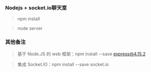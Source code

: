### Nodejs + socket.io聊天室

> npm install

> node server

### 其他备注

> 基于 Node.JS 的 web 框架：npm install --save express@4.15.2

> 集成 Socket.IO：npm install --save socket.io